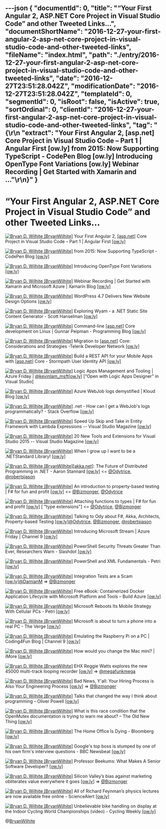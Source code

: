 ---json
{
  "documentId": 0,
  "title": "“Your First Angular 2, ASP.NET Core Project in Visual Studio Code” and other Tweeted Links…",
  "documentShortName": "2016-12-27-your-first-angular-2-asp-net-core-project-in-visual-studio-code-and-other-tweeted-links",
  "fileName": "index.html",
  "path": "./entry/2016-12-27-your-first-angular-2-asp-net-core-project-in-visual-studio-code-and-other-tweeted-links",
  "date": "2016-12-27T23:51:28.042Z",
  "modificationDate": "2016-12-27T23:51:28.042Z",
  "templateId": 0,
  "segmentId": 0,
  "isRoot": false,
  "isActive": true,
  "sortOrdinal": 0,
  "clientId": "2016-12-27-your-first-angular-2-asp-net-core-project-in-visual-studio-code-and-other-tweeted-links",
  "tag": "{\r\n  \"extract\": \"Your First Angular 2, [asp.net] Core Project in Visual Studio Code – Part 1 | Angular First [ow.ly] from 2015: Now Supporting TypeScript - CodePen Blog [ow.ly] Introducing OpenType Font Variations [ow.ly] Webinar Recording | Get Started with Xamarin and ...\"\r\n}"
}
---

# “Your First Angular 2, ASP.NET Core Project in Visual Studio Code” and other Tweeted Links…

[<img alt="Bryan D. Wilhite [BryanWilhite]" src="https://songhay.blob.core.windows.net/shared-social-twitter/BryanWilhite.jpeg">](http://t.co/UNdqV0Z1zz "Bryan D. Wilhite [BryanWilhite]") Your First Angular 2, [[asp.net]](http://ASP.NET) Core Project in Visual Studio Code – Part 1 | Angular First [[ow.ly]](http://ow.ly/scEl306PWN9)

[<img alt="Bryan D. Wilhite [BryanWilhite]" src="https://songhay.blob.core.windows.net/shared-social-twitter/BryanWilhite.jpeg">](http://t.co/UNdqV0Z1zz "Bryan D. Wilhite [BryanWilhite]") from 2015: Now Supporting TypeScript - CodePen Blog [[ow.ly]](http://ow.ly/n9Je306SBzS)

[<img alt="Bryan D. Wilhite [BryanWilhite]" src="https://songhay.blob.core.windows.net/shared-social-twitter/BryanWilhite.jpeg">](http://t.co/UNdqV0Z1zz "Bryan D. Wilhite [BryanWilhite]") Introducing OpenType Font Variations [[ow.ly]](http://ow.ly/haLV306Qkae)

[<img alt="Bryan D. Wilhite [BryanWilhite]" src="https://songhay.blob.core.windows.net/shared-social-twitter/BryanWilhite.jpeg">](http://t.co/UNdqV0Z1zz "Bryan D. Wilhite [BryanWilhite]") Webinar Recording | Get Started with Xamarin and Microsoft Azure | Xamarin Blog [[ow.ly]](http://ow.ly/b8VO306SsOO)

[<img alt="Bryan D. Wilhite [BryanWilhite]" src="https://songhay.blob.core.windows.net/shared-social-twitter/BryanWilhite.jpeg">](http://t.co/UNdqV0Z1zz "Bryan D. Wilhite [BryanWilhite]") WordPress 4.7 Delivers New Website Design Options [[ow.ly]](http://ow.ly/ifkU306YODh)

[<img alt="Bryan D. Wilhite [BryanWilhite]" src="https://songhay.blob.core.windows.net/shared-social-twitter/BryanWilhite.jpeg">](http://t.co/UNdqV0Z1zz "Bryan D. Wilhite [BryanWilhite]") Exploring Wyam - a .NET Static Site Content Generator - Scott Hanselman [[ow.ly]](http://ow.ly/bhQq3070Kyi)

[<img alt="Bryan D. Wilhite [BryanWilhite]" src="https://songhay.blob.core.windows.net/shared-social-twitter/BryanWilhite.jpeg">](http://t.co/UNdqV0Z1zz "Bryan D. Wilhite [BryanWilhite]") Command-line [[asp.net]](http://ASP.NET) Core development on Linux | Gunnar Peipman - Programming Blog [[ow.ly]](http://ow.ly/HJfo306Uv7M)

[<img alt="Bryan D. Wilhite [BryanWilhite]" src="https://songhay.blob.core.windows.net/shared-social-twitter/BryanWilhite.jpeg">](http://t.co/UNdqV0Z1zz "Bryan D. Wilhite [BryanWilhite]") Migration to [[asp.net]](http://ASP.NET) Core: Considerations and Strategies -Telerik Developer Network [[ow.ly]](http://ow.ly/jQNo306YPab)

[<img alt="Bryan D. Wilhite [BryanWilhite]" src="https://songhay.blob.core.windows.net/shared-social-twitter/BryanWilhite.jpeg">](http://t.co/UNdqV0Z1zz "Bryan D. Wilhite [BryanWilhite]") Build a REST API for your Mobile Apps with [[asp.net]](http://ASP.NET) Core - Stormpath User Identity API [[ow.ly]](http://ow.ly/zfrw306Uv2v)

[<img alt="Bryan D. Wilhite [BryanWilhite]" src="https://songhay.blob.core.windows.net/shared-social-twitter/BryanWilhite.jpeg">](http://t.co/UNdqV0Z1zz "Bryan D. Wilhite [BryanWilhite]") Logic Apps Management and Tooling | Azure Friday | [@kevinlam_msft](http://twitter.com/kevinlam_msft)[[ow.ly]](http://ow.ly/ephD306SD8c) [“Open with Logic Apps Designer” in Visual Studio]

[<img alt="Bryan D. Wilhite [BryanWilhite]" src="https://songhay.blob.core.windows.net/shared-social-twitter/BryanWilhite.jpeg">](http://t.co/UNdqV0Z1zz "Bryan D. Wilhite [BryanWilhite]") Azure WebJob logs demystified | Kloud Blog [[ow.ly]](http://ow.ly/8wfA306ZIwY)

[<img alt="Bryan D. Wilhite [BryanWilhite]" src="https://songhay.blob.core.windows.net/shared-social-twitter/BryanWilhite.jpeg">](http://t.co/UNdqV0Z1zz "Bryan D. Wilhite [BryanWilhite]") .net - How can I get a WebJob's logs programmatically? - Stack Overflow [[ow.ly]](http://ow.ly/He3D306ZIzo)

[<img alt="Bryan D. Wilhite [BryanWilhite]" src="https://songhay.blob.core.windows.net/shared-social-twitter/BryanWilhite.jpeg">](http://t.co/UNdqV0Z1zz "Bryan D. Wilhite [BryanWilhite]") Speed Up Skip and Take in Entity Framework with Lambda Expressions -- Visual Studio Magazine [[ow.ly]](http://ow.ly/dV8A306WHO0)

[<img alt="Bryan D. Wilhite [BryanWilhite]" src="https://songhay.blob.core.windows.net/shared-social-twitter/BryanWilhite.jpeg">](http://t.co/UNdqV0Z1zz "Bryan D. Wilhite [BryanWilhite]") 20 New Tools and Extensions for Visual Studio 2015 -- Visual Studio Magazine [[ow.ly]](http://ow.ly/EGFG306WHAt)

[<img alt="Bryan D. Wilhite [BryanWilhite]" src="https://songhay.blob.core.windows.net/shared-social-twitter/BryanWilhite.jpeg">](http://t.co/UNdqV0Z1zz "Bryan D. Wilhite [BryanWilhite]") When I grow up I want to be a .NETStandard Library! [[ow.ly]](http://ow.ly/dIa4306UuRh)

[<img alt="Bryan D. Wilhite [BryanWilhite]" src="https://songhay.blob.core.windows.net/shared-social-twitter/BryanWilhite.jpeg">](http://t.co/UNdqV0Z1zz "Bryan D. Wilhite [BryanWilhite]")[[akka.net]](http://Akka.NET): The Future of Distributed Programming in .NET - Aaron Stannard [[ow.ly]](http://ow.ly/J3W33070q7R) <= [@Odytrice](http://twitter.com/Odytrice), [@robertsjason](http://twitter.com/robertsjason)

[<img alt="Bryan D. Wilhite [BryanWilhite]" src="https://songhay.blob.core.windows.net/shared-social-twitter/BryanWilhite.jpeg">](http://t.co/UNdqV0Z1zz "Bryan D. Wilhite [BryanWilhite]") An introduction to property-based testing | F# for fun and profit [[ow.ly]](http://ow.ly/kIAG3070Ile) <= [@Bizmonger](http://twitter.com/Bizmonger), [@Odytrice](http://twitter.com/Odytrice)

[<img alt="Bryan D. Wilhite [BryanWilhite]" src="https://songhay.blob.core.windows.net/shared-social-twitter/BryanWilhite.jpeg">](http://t.co/UNdqV0Z1zz "Bryan D. Wilhite [BryanWilhite]") Attaching functions to types | F# for fun and profit [[ow.ly]](http://ow.ly/CtGi3070IzI) [ "type extensions"] <= [@Odytrice](http://twitter.com/Odytrice), [@Bizmonger](http://twitter.com/Bizmonger)

[<img alt="Bryan D. Wilhite [BryanWilhite]" src="https://songhay.blob.core.windows.net/shared-social-twitter/BryanWilhite.jpeg">](http://t.co/UNdqV0Z1zz "Bryan D. Wilhite [BryanWilhite]") Talking to Ody about F#, Akka, Architects, Property-based Testing [[ow.ly]](http://ow.ly/Zxun3070qgb)[@Odytrice](http://twitter.com/Odytrice), [@Bizmonger](http://twitter.com/Bizmonger), [@robertsjason](http://twitter.com/robertsjason)

[<img alt="Bryan D. Wilhite [BryanWilhite]" src="https://songhay.blob.core.windows.net/shared-social-twitter/BryanWilhite.jpeg">](http://t.co/UNdqV0Z1zz "Bryan D. Wilhite [BryanWilhite]") Introducing Microsoft Stream | Azure Friday | Channel 9 [[ow.ly]](http://ow.ly/JMN1306SCbu)

[<img alt="Bryan D. Wilhite [BryanWilhite]" src="https://songhay.blob.core.windows.net/shared-social-twitter/BryanWilhite.jpeg">](http://t.co/UNdqV0Z1zz "Bryan D. Wilhite [BryanWilhite]") PowerShell Security Threats Greater Than Ever, Researchers Warn - Slashdot [[ow.ly]](http://ow.ly/axQN306WGxU)

[<img alt="Bryan D. Wilhite [BryanWilhite]" src="https://songhay.blob.core.windows.net/shared-social-twitter/BryanWilhite.jpeg">](http://t.co/UNdqV0Z1zz "Bryan D. Wilhite [BryanWilhite]") PowerShell and XML Fundamentals - Petri [[ow.ly]](http://ow.ly/1qqI306YPAG)

[<img alt="Bryan D. Wilhite [BryanWilhite]" src="https://songhay.blob.core.windows.net/shared-social-twitter/BryanWilhite.jpeg">](http://t.co/UNdqV0Z1zz "Bryan D. Wilhite [BryanWilhite]") Integration Tests are a Scam [[ow.ly]](http://ow.ly/VH2S306Zu6Q)[@DamianM](http://twitter.com/DamianM) => [@Bizmonger](http://twitter.com/Bizmonger)

[<img alt="Bryan D. Wilhite [BryanWilhite]" src="https://songhay.blob.core.windows.net/shared-social-twitter/BryanWilhite.jpeg">](http://t.co/UNdqV0Z1zz "Bryan D. Wilhite [BryanWilhite]") Free eBook: Containerized Docker Application Lifecycle with Microsoft Platform and Tools – Build Azure [[ow.ly]](http://ow.ly/h1j6306YPkm)

[<img alt="Bryan D. Wilhite [BryanWilhite]" src="https://songhay.blob.core.windows.net/shared-social-twitter/BryanWilhite.jpeg">](http://t.co/UNdqV0Z1zz "Bryan D. Wilhite [BryanWilhite]") Microsoft Reboots Its Mobile Strategy With Cellular PCs - Petri [[ow.ly]](http://ow.ly/8spQ306WI4r)

[<img alt="Bryan D. Wilhite [BryanWilhite]" src="https://songhay.blob.core.windows.net/shared-social-twitter/BryanWilhite.jpeg">](http://t.co/UNdqV0Z1zz "Bryan D. Wilhite [BryanWilhite]") Microsoft is about to turn a phone into a real PC - The Verge [[ow.ly]](http://ow.ly/ifbl306WGe0)

[<img alt="Bryan D. Wilhite [BryanWilhite]" src="https://songhay.blob.core.windows.net/shared-social-twitter/BryanWilhite.jpeg">](http://t.co/UNdqV0Z1zz "Bryan D. Wilhite [BryanWilhite]") Emulating the Raspberry Pi on a PC | Coding4Fun Blog | Channel 9 [[ow.ly]](http://ow.ly/AdCP306YObx)

[<img alt="Bryan D. Wilhite [BryanWilhite]" src="https://songhay.blob.core.windows.net/shared-social-twitter/BryanWilhite.jpeg">](http://t.co/UNdqV0Z1zz "Bryan D. Wilhite [BryanWilhite]") How would you change the Mac mini? | iMore [[ow.ly]](http://ow.ly/nr963071vUY)

[<img alt="Bryan D. Wilhite [BryanWilhite]" src="https://songhay.blob.core.windows.net/shared-social-twitter/BryanWilhite.jpeg">](http://t.co/UNdqV0Z1zz "Bryan D. Wilhite [BryanWilhite]") EHX Reggie Watts explores the new 45000 multi-track looping recorder [[ow.ly]](http://ow.ly/EBqe3070RXi) => [@megafunkmega](http://twitter.com/megafunkmega)

[<img alt="Bryan D. Wilhite [BryanWilhite]" src="https://songhay.blob.core.windows.net/shared-social-twitter/BryanWilhite.jpeg">](http://t.co/UNdqV0Z1zz "Bryan D. Wilhite [BryanWilhite]") Bad News, Y'all: Your Hiring Process is Also Your Engineering Process [[ow.ly]](http://ow.ly/1q6e306Qknm) => [@Bizmonger](http://twitter.com/Bizmonger)

[<img alt="Bryan D. Wilhite [BryanWilhite]" src="https://songhay.blob.core.windows.net/shared-social-twitter/BryanWilhite.jpeg">](http://t.co/UNdqV0Z1zz "Bryan D. Wilhite [BryanWilhite]") Talks that changed the way I think about programming – Oliver Powell [[ow.ly]](http://ow.ly/jrFQ306VwcZ)

[<img alt="Bryan D. Wilhite [BryanWilhite]" src="https://songhay.blob.core.windows.net/shared-social-twitter/BryanWilhite.jpeg">](http://t.co/UNdqV0Z1zz "Bryan D. Wilhite [BryanWilhite]") What is this race condition that the OpenMutex documentation is trying to warn me about? – The Old New Thing [[ow.ly]](http://ow.ly/9JaN306YP4C)

[<img alt="Bryan D. Wilhite [BryanWilhite]" src="https://songhay.blob.core.windows.net/shared-social-twitter/BryanWilhite.jpeg">](http://t.co/UNdqV0Z1zz "Bryan D. Wilhite [BryanWilhite]") The Home Office Is Dying - Bloomberg [[ow.ly]](http://ow.ly/GVv3306Uur0)

[<img alt="Bryan D. Wilhite [BryanWilhite]" src="https://songhay.blob.core.windows.net/shared-social-twitter/BryanWilhite.jpeg">](http://t.co/UNdqV0Z1zz "Bryan D. Wilhite [BryanWilhite]") Google's top boss is stumped by one of his own firm's interview questions - BBC Newsbeat [[ow.ly]](http://ow.ly/6bcO30723y3)

[<img alt="Bryan D. Wilhite [BryanWilhite]" src="https://songhay.blob.core.windows.net/shared-social-twitter/BryanWilhite.jpeg">](http://t.co/UNdqV0Z1zz "Bryan D. Wilhite [BryanWilhite]") Professor Beekums: What Makes A Senior Software Developer? [[ow.ly]](http://ow.ly/l4xf30723s7)

[<img alt="Bryan D. Wilhite [BryanWilhite]" src="https://songhay.blob.core.windows.net/shared-social-twitter/BryanWilhite.jpeg">](http://t.co/UNdqV0Z1zz "Bryan D. Wilhite [BryanWilhite]") Silicon Valley’s bias against marketing obliterates value everywhere it goes [[ow.ly]](http://ow.ly/mnQu3071wro) => [@Bizmonger](http://twitter.com/Bizmonger)

[<img alt="Bryan D. Wilhite [BryanWilhite]" src="https://songhay.blob.core.windows.net/shared-social-twitter/BryanWilhite.jpeg">](http://t.co/UNdqV0Z1zz "Bryan D. Wilhite [BryanWilhite]") All of Richard Feynman’s physics lectures are now available free online - ScienceAlert [[ow.ly]](http://ow.ly/1v9U3071EeE)

[<img alt="Bryan D. Wilhite [BryanWilhite]" src="https://songhay.blob.core.windows.net/shared-social-twitter/BryanWilhite.jpeg">](http://t.co/UNdqV0Z1zz "Bryan D. Wilhite [BryanWilhite]") Unbelievable bike handling on display at the Indoor Cycling World Championships (video) - Cycling Weekly [[ow.ly]](http://ow.ly/MLWk306UvMc)

@[BryanWilhite](https://twitter.com/BryanWilhite)
